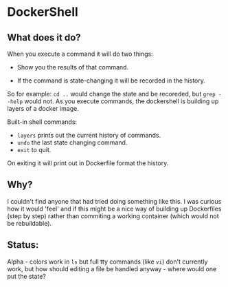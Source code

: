# DockerShell

## What does it do?

When you execute a command it will do two things:

   * Show you the results of that command.
   
   * If the command is state-changing it will be recorded in the history.
   
So for example: `cd ..` would change the state and be recoreded, but `grep --help` would not.
As you execute commands, the dockershell is building up layers of a docker image.

Built-in shell commands:

   * `layers` prints out the current history of commands.
   * `undo` the last state changing command.
   * `exit` to quit.

On exiting it will print out in Dockerfile format the history.

## Why?

I couldn't find anyone that had tried doing something like this. I was curious how it would 'feel' and if this might be a 
nice way of building up Dockerfiles (step by step) rather than commiting a working container (which would not be rebuildable).

## Status:

Alpha - colors work in `ls` but full tty commands (like `vi`) don't currently work, but how should editing a file be 
handled anyway - where would one put the state?
